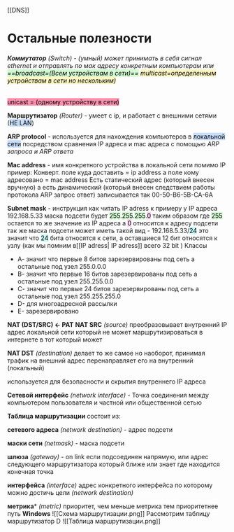 [[DNS]]
# Остальные полезности 



###### **Коммутатор** *(Switch)* - (умный) может принимать в себя сигнал ethernet и отправлять по мак адресу конкретным компьютерам или <mark style="background: #BBFABBA6;">==broadcast=(Всем устройствам в сети)==</mark> <mark style="background: #FFF3A3A6;">multicast=определенным устройствам в сети но нескольким) 
</mark> <mark style="background: #FF5582A6;">unicast = (одному устройству в сети)</mark>

**Маршрутизатор** *(Router)* - умеет с ip, и работает с внешними сетями (<mark style="background: #ADCCFFA6;">НЕ LAN</mark>)

**ARP protocol** - используется для нахождения компьютеров в <mark style="background: #ADCCFFA6;">локальной сети</mark> посредством сравнения IP адреса и mac адреса с помощью *ARP запроса и ARP ответа*

**Mac address** - имя конкретного устройства в локальной сети помимо IP 
пример: Конверт. поле куда доставить = ip address а поле кому адресовано = mac address
Есть статический адрес (который внесен вручную) а есть динамический 
(который внесен следствием работы протокола ARP запрос ответ) записывается так 
00-50-B6-5B-CA-6A

**Subnet mask** - инструкция как читать IP adress к примеру у IP адреса 192.168.5.33 маска подсети будет <mark style="background: #BBFABBA6;">255</mark>.<mark style="background: #BBFABBA6;">255</mark>.<mark style="background: #BBFABBA6;">255</mark>.<mark style="background: #FFB8EBA6;">0</mark> таким образом где <mark style="background: #BBFABBA6;">255</mark> остается то же значение из IP адреса а <mark style="background: #FFB8EBA6;">0</mark> относится к адресу подсети так же маска подсети может иметь такой вид - 192.168.5.33/<mark style="background: #ABF7F7A6;">24</mark> это значит что <mark style="background: #ABF7F7A6;">24</mark> бита относятся к сети, а оставшиеся 12 бит относятся к узлу (как мы помним в[[IP adress| IP adress]] всего 32 bit ) 
Классы  
- А- значит что первые 8 битов зарезервированы под сеть а остальные под узел 255.0.0.0
- В- значит что первые 16 битов зарезервированы под сеть а остальные под узел 255.255.0.0
- С- значит что первые 24 битов зарезервированы под сеть а остальные под узел 255.255.255.0
- D- для многоадресной рассылки
- E- зарезервировано


**NAT (DST/SRC) ← PAT** 
**NAT SRC** *(source)* преобразовывает внутренний IP адрес локальной сети который не может маршрутизироваться в интернете в тот который может

**NAT DST** *(destination)* делает то же самое но наоборот, принимая трафик на внешний адрес перенаправляет его на внутренний (локальный)

используется для безопасности и скрытия внутреннего IP адреса

**Сетевой интерфейс** *(network interface)* - Точка соединения между компьютером пользователя и частной или общественной сетью

**Таблица маршрутизации**
состоит из:

**сетевого адреса** *(network destination)* - адрес подсети

**маски сети** *(netmask)* - маска подсети

**шлюза** *(gateway)*  - on link если подсоединен напрямую, или адрес следующего маршрутизатора который ближе или знает где находится конечная точка

**интерфейса** *(interface)* адрес конкретного интерфейса по которому можно достичь цели *(network destination)* 

**метрика***  *(metric)* приоритет, чем меньше метрика тем приоритетнее путь
**Windows**
![[Схема маршрутизации.png]]
Рассмотрим таблицу маршрутизатор D
![[Таблица маршрутизации.png]]




